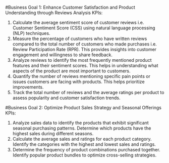 #Business Goal 1: Enhance Customer Satisfaction and Product Understanding through Reviews Analysis
KPIs:
1. Calculate the average sentiment score of customer reviews i.e. Customer Sentiment Score (CSS) using natural language processing (NLP) techniques. 
2. Measure the percentage of customers who have written reviews compared to the total number of customers who made purchases i.e.  Review Participation Rate (RPR). This provides insights into customer engagement and willingness to share feedback.
3. Analyze reviews to identify the most frequently mentioned product features and their sentiment scores. This helps in understanding what aspects of the product are most important to customers.
4. Quantify the number of reviews mentioning specific pain points or issues customers are facing with products. This helps prioritize improvements.
5. Track the total number of reviews and the average ratings per product to assess popularity and customer satisfaction trends.

#Business Goal 2: Optimize Product Sales Strategy and Seasonal Offerings
KPIs:
1. Analyze sales data to identify the products that exhibit significant seasonal purchasing patterns. Determine which products have the highest sales during different seasons.
2. Calculate the average sales and ratings for each product category. Identify the categories with the highest and lowest sales and ratings.
3. Determine the frequency of product combinations purchased together. Identify popular product bundles to optimize cross-selling strategies.
